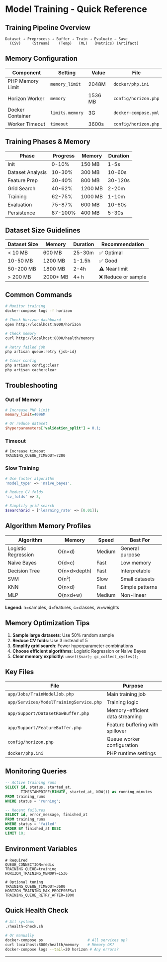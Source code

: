 # Model Training - Quick Reference

## Training Pipeline Overview

```
Dataset → Preprocess → Buffer → Train → Evaluate → Save
  (CSV)     (Stream)    (Temp)   (ML)   (Metrics) (Artifact)
```

## Memory Configuration

| Component | Setting | Value | File |
|-----------|---------|-------|------|
| PHP Memory Limit | `memory_limit` | 2048M | `docker/php.ini` |
| Horizon Worker | `memory` | 1536 MB | `config/horizon.php` |
| Docker Container | `limits.memory` | 3G | `docker-compose.yml` |
| Worker Timeout | `timeout` | 3600s | `config/horizon.php` |

## Training Phases & Memory

| Phase | Progress | Memory | Duration |
|-------|----------|--------|----------|
| Init | 0-10% | 150 MB | 1-5s |
| Dataset Analysis | 10-30% | 300 MB | 10-60s |
| Feature Prep | 30-40% | 800 MB | 30-120s |
| Grid Search | 40-62% | 1200 MB | 2-20m |
| Training | 62-75% | 1000 MB | 1-10m |
| Evaluation | 75-87% | 600 MB | 10-60s |
| Persistence | 87-100% | 400 MB | 5-30s |

## Dataset Size Guidelines

| Dataset Size | Memory | Duration | Recommendation |
|--------------|--------|----------|----------------|
| < 10 MB | 600 MB | 25-30m | ✅ Optimal |
| 10-50 MB | 1200 MB | 1-1.5h | ✅ Good |
| 50-200 MB | 1800 MB | 2-4h | ⚠️ Near limit |
| > 200 MB | 2000+ MB | 4+ h | ❌ Reduce or sample |

## Common Commands

```bash
# Monitor training
docker-compose logs -f horizon

# Check Horizon dashboard
open http://localhost:8000/horizon

# Check memory
curl http://localhost:8000/health/memory

# Retry failed job
php artisan queue:retry {job-id}

# Clear config
php artisan config:clear
php artisan cache:clear
```

## Troubleshooting

### Out of Memory
```ini
# Increase PHP limit
memory_limit=4096M

# Or reduce dataset
$hyperparameters['validation_split'] = 0.1;
```

### Timeout
```env
# Increase timeout
TRAINING_QUEUE_TIMEOUT=7200
```

### Slow Training
```php
# Use faster algorithm
'model_type' => 'naive_bayes',

# Reduce CV folds
'cv_folds' => 3,

# Simplify grid search
$searchGrid = ['learning_rate' => [0.01]];
```

## Algorithm Memory Profiles

| Algorithm | Memory | Speed | Best For |
|-----------|--------|-------|----------|
| Logistic Regression | O(n×d) | Medium | General purpose |
| Naive Bayes | O(d×c) | Fast | Low memory |
| Decision Tree | O(n×d×depth) | Fast | Interpretable |
| SVM | O(n²) | Slow | Small datasets |
| KNN | O(n×d) | Fast | Simple patterns |
| MLP | O(n×d+w) | Medium | Non-linear |

**Legend**: n=samples, d=features, c=classes, w=weights

## Memory Optimization Tips

1. **Sample large datasets**: Use 50% random sample
2. **Reduce CV folds**: Use 3 instead of 5
3. **Simplify grid search**: Fewer hyperparameter combinations
4. **Choose efficient algorithms**: Logistic Regression or Naive Bayes
5. **Clear memory explicitly**: `unset($var); gc_collect_cycles();`

## Key Files

| File | Purpose |
|------|---------|
| `app/Jobs/TrainModelJob.php` | Main training job |
| `app/Services/ModelTrainingService.php` | Training logic |
| `app/Support/DatasetRowBuffer.php` | Memory-efficient data streaming |
| `app/Support/FeatureBuffer.php` | Feature buffering with spillover |
| `config/horizon.php` | Queue worker configuration |
| `docker/php.ini` | PHP runtime settings |

## Monitoring Queries

```sql
-- Active training runs
SELECT id, status, started_at, 
       TIMESTAMPDIFF(MINUTE, started_at, NOW()) as running_minutes
FROM training_runs 
WHERE status = 'running';

-- Recent failures
SELECT id, error_message, finished_at
FROM training_runs 
WHERE status = 'failed' 
ORDER BY finished_at DESC 
LIMIT 10;
```

## Environment Variables

```env
# Required
QUEUE_CONNECTION=redis
TRAINING_QUEUE=training
HORIZON_TRAINING_MEMORY=1536

# Optional tuning
TRAINING_QUEUE_TIMEOUT=3600
HORIZON_TRAINING_MAX_PROCESSES=1
TRAINING_QUEUE_RETRY_AFTER=1800
```

## Quick Health Check

```bash
# All systems
./health-check.sh

# Or manually
docker-compose ps                    # All services up?
curl localhost:8000/health/memory    # Memory OK?
docker-compose logs --tail=20 horizon # Any errors?
```

---

